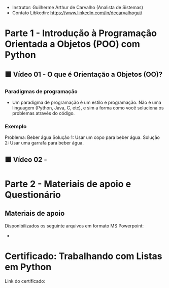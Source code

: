 - Instrutor: Guilherme Arthur de Carvalho (Analista de Sistemas)
- Contato Libkedin: https://www.linkedin.com/in/decarvalhogui/

# Parte 1 -  Introdução à Programação Orientada a Objetos (POO) com Python

## 🟩 Vídeo 01 - O que é Orientação a Objetos (OO)?

### Paradigmas de programação

- Um paradigma de programação é um estilo e programação. Não é uma linguagem (Python, Java, C, etc), e sim a forma como você soluciona os problemas através do código.

### Exemplo

Problema: Beber água
Solução 1: Usar um copo para beber água.
Solução 2: Usar uma garrafa para beber água.

## 🟩 Vídeo 02 -  

# Parte 2 - Materiais de apoio e Questionário

## Materiais de apoio

Disponibilizados os seguinte arquivos em formato MS Powerpoint:

- 

# Certificado: Trabalhando com Listas em Python

Link do certificado: 